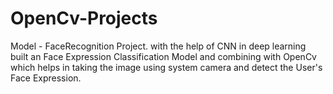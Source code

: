 # OpenCv-Projects

Model - FaceRecognition Project.
        with the help of CNN in deep learning built an Face Expression Classification Model 
        and combining with OpenCv which helps in taking the image using system camera and detect the User's Face Expression.
